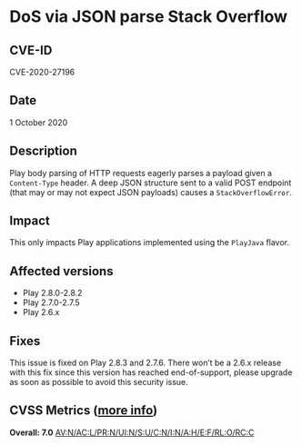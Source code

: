 # DoS via JSON parse Stack Overflow

## CVE-ID

CVE-2020-27196

## Date

1 October 2020

## Description

Play body parsing of HTTP requests eagerly parses a payload given a `Content-Type` header. A deep JSON structure sent to a valid POST endpoint (that may or may not expect JSON payloads) causes a `StackOverflowError`.

## Impact

This only impacts Play applications implemented using the `PlayJava` flavor.

## Affected versions

- Play 2.8.0-2.8.2
- Play 2.7.0-2.7.5
- Play 2.6.x

## Fixes

This issue is fixed on Play 2.8.3 and 2.7.6. There won’t be a 2.6.x release with this fix since this version has reached end-of-support, please
 upgrade as soon as possible to avoid this security issue.

## CVSS Metrics ([more info](https://www.first.org/cvss/user-guide))

**Overall: 7.0**
[AV:N/AC:L/PR:N/UI:N/S:U/C:N/I:N/A:H/E:F/RL:O/RC:C](https://nvd.nist.gov/vuln-metrics/cvss/v3-calculator?vector=AV:N/AC:L/PR:N/UI:N/S:U/C:N/I:N/A:H/E:F/RL:O/RC:C&version=3.1)
